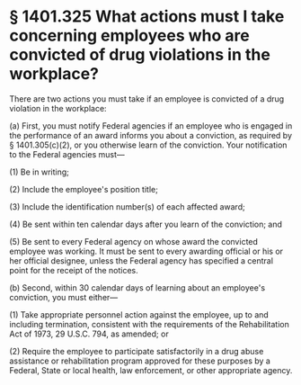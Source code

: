 # § 1401.325   What actions must I take concerning employees who are convicted of drug violations in the workplace?

There are two actions you must take if an employee is convicted of a drug violation in the workplace:


(a) First, you must notify Federal agencies if an employee who is engaged in the performance of an award informs you about a conviction, as required by § 1401.305(c)(2), or you otherwise learn of the conviction. Your notification to the Federal agencies must—


(1) Be in writing;


(2) Include the employee's position title;


(3) Include the identification number(s) of each affected award;


(4) Be sent within ten calendar days after you learn of the conviction; and


(5) Be sent to every Federal agency on whose award the convicted employee was working. It must be sent to every awarding official or his or her official designee, unless the Federal agency has specified a central point for the receipt of the notices.


(b) Second, within 30 calendar days of learning about an employee's conviction, you must either—


(1) Take appropriate personnel action against the employee, up to and including termination, consistent with the requirements of the Rehabilitation Act of 1973, 29 U.S.C. 794, as amended; or


(2) Require the employee to participate satisfactorily in a drug abuse assistance or rehabilitation program approved for these purposes by a Federal, State or local health, law enforcement, or other appropriate agency.




